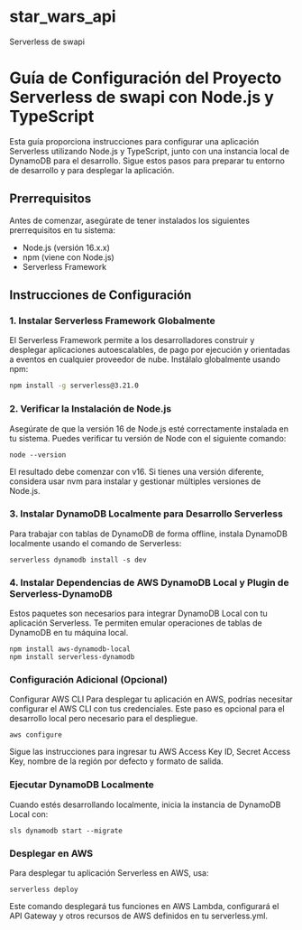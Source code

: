 # star_wars_api
Serverless de swapi

# Guía de Configuración del Proyecto Serverless de swapi con Node.js y TypeScript

Esta guía proporciona instrucciones para configurar una aplicación Serverless utilizando Node.js y TypeScript, junto con una instancia local de DynamoDB para el desarrollo. Sigue estos pasos para preparar tu entorno de desarrollo y para desplegar la aplicación.

## Prerrequisitos

Antes de comenzar, asegúrate de tener instalados los siguientes prerrequisitos en tu sistema:

- Node.js (versión 16.x.x)
- npm (viene con Node.js)
- Serverless Framework


## Instrucciones de Configuración

### 1. Instalar Serverless Framework Globalmente

El Serverless Framework permite a los desarrolladores construir y desplegar aplicaciones autoescalables, de pago por ejecución y orientadas a eventos en cualquier proveedor de nube. Instálalo globalmente usando npm:

```bash
npm install -g serverless@3.21.0
```
### 2. Verificar la Instalación de Node.js
Asegúrate de que la versión 16 de Node.js esté correctamente instalada en tu sistema. Puedes verificar tu versión de Node con el siguiente comando:
```
node --version
```
El resultado debe comenzar con v16. Si tienes una versión diferente, considera usar nvm para instalar y gestionar múltiples versiones de Node.js.

###  3. Instalar DynamoDB Localmente para Desarrollo Serverless
Para trabajar con tablas de DynamoDB de forma offline, instala DynamoDB localmente usando el comando de Serverless:
```
serverless dynamodb install -s dev
```
### 4. Instalar Dependencias de AWS DynamoDB Local y Plugin de Serverless-DynamoDB
Estos paquetes son necesarios para integrar DynamoDB Local con tu aplicación Serverless. Te permiten emular operaciones de tablas de DynamoDB en tu máquina local.
```
npm install aws-dynamodb-local
npm install serverless-dynamodb
```

###  Configuración Adicional (Opcional)
Configurar AWS CLI
Para desplegar tu aplicación en AWS, podrías necesitar configurar el AWS CLI con tus credenciales. Este paso es opcional para el desarrollo local pero necesario para el despliegue.
```
aws configure
```
Sigue las instrucciones para ingresar tu AWS Access Key ID, Secret Access Key, nombre de la región por defecto y formato de salida.

### Ejecutar DynamoDB Localmente
Cuando estés desarrollando localmente, inicia la instancia de DynamoDB Local con:
```
sls dynamodb start --migrate
```
### Desplegar en AWS
Para desplegar tu aplicación Serverless en AWS, usa:
```
serverless deploy
```
Este comando desplegará tus funciones en AWS Lambda, configurará el API Gateway y otros recursos de AWS definidos en tu serverless.yml.

